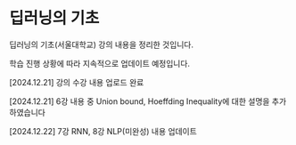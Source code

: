 # 딥러닝의 기초

딥러닝의 기초(서울대학교) 강의 내용을 정리한 것입니다.

학습 진행 상황에 따라 지속적으로 업데이트 예정입니다.

[2024.12.21] 강의 수강 내용 업로드 완료

[2024.12.21] 6강 내용 중 Union bound, Hoeffding Inequality에 대한 설명을 추가하였습니다

[2024.12.22] 7강 RNN, 8강 NLP(미완성) 내용 업데이트
